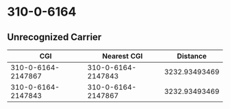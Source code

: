 # 310-0-6164
## Unrecognized Carrier


| CGI | Nearest CGI | Distance |
|-----|-------------|----------|
| 310-0-6164-2147867 | 310-0-6164-2147843 | 3232.93493469 |
| 310-0-6164-2147843 | 310-0-6164-2147867 | 3232.93493469 |
